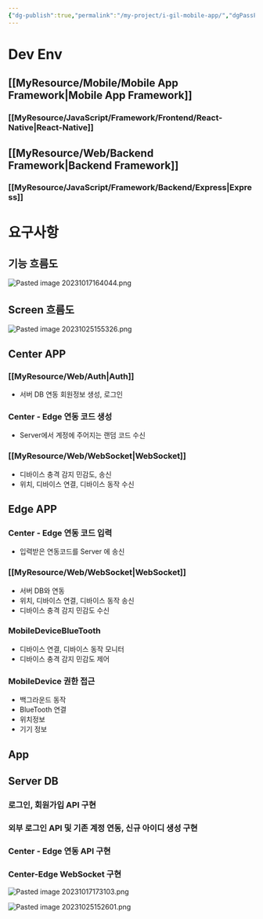 ```yaml
---
{"dg-publish":true,"permalink":"/my-project/i-gil-mobile-app/","dgPassFrontmatter":true,"created":"2023-12-13T17:50:08.562+09:00","updated":"2023-12-19T11:58:22.840+09:00"}
---
```



# Dev Env
## [[MyResource/Mobile/Mobile App Framework\|Mobile App Framework]]
### [[MyResource/JavaScript/Framework/Frontend/React-Native\|React-Native]]
## [[MyResource/Web/Backend Framework\|Backend Framework]]
### [[MyResource/JavaScript/Framework/Backend/Express\|Express]]
# 요구사항
## 기능 흐름도
![Pasted image 20231017164044.png](/img/user/AttachedFile/Pasted%20image%2020231017164044.png)
## Screen 흐름도
![Pasted image 20231025155326.png](/img/user/AttachedFile/Pasted%20image%2020231025155326.png)
## Center APP
### [[MyResource/Web/Auth\|Auth]]
- 서버 DB 연동 회원정보 생성, 로그인
### Center - Edge 연동 코드 생성
- Server에서 계정에 주어지는 랜덤 코드 수신
### [[MyResource/Web/WebSocket\|WebSocket]]
- 디바이스 충격 감지 민감도, 송신
- 위치, 디바이스 연결, 디바이스 동작 수신
## Edge APP
### Center - Edge 연동 코드 입력
- 입력받은 연동코드를 Server 에 송신
### [[MyResource/Web/WebSocket\|WebSocket]]
- 서버 DB와 연동
- 위치, 디바이스 연결, 디바이스 동작 송신
- 디바이스 충격 감지 민감도 수신
### MobileDeviceBlueTooth
- 디바이스 연결, 디바이스 동작 모니터
- 디바이스 충격 감지 민감도 제어
### MobileDevice 권한 접근
- 백그라운드 동작
- BlueTooth 연결
- 위치정보
- 기기 정보

## App



## Server DB
### 로그인, 회원가입 API 구현
### 외부 로그인 API 및 기존 계정 연동, 신규 아이디 생성 구현
### Center - Edge 연동 API 구현
### Center-Edge WebSocket 구현

![Pasted image 20231017173103.png](/img/user/AttachedFile/Pasted%20image%2020231017173103.png)

![Pasted image 20231025152601.png](/img/user/AttachedFile/Pasted%20image%2020231025152601.png)

